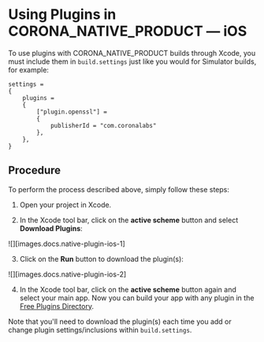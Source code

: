 # Using Plugins in CORONA_NATIVE_PRODUCT&nbsp;&mdash; iOS

To use plugins with CORONA_NATIVE_PRODUCT builds through Xcode, you must include them in `build.settings` just like you would for Simulator builds, for example:

``````{ brush="lua" gutter="false" first-line="1" highlight="[5,6,7,8]" }
settings =
{
	plugins =
	{
		["plugin.openssl"] =
		{
			publisherId = "com.coronalabs"
		},
	}, 
}
``````


## Procedure

To perform the process described above, simply follow these steps:

1. Open your project in Xcode.

2. In the Xcode tool bar, click on the __active&nbsp;scheme__ button and select __Download&nbsp;Plugins__:

<div class="code-indent">
<div style="max-width: 375px;">

![][images.docs.native-plugin-ios-1]

</div>
</div>

3. Click on the __Run__ button to download the plugin(s):

<div class="code-indent">
<div style="max-width: 425px;">

![][images.docs.native-plugin-ios-2]

</div>
</div>

4. In the Xcode tool bar, click on the __active&nbsp;scheme__ button again and select your main app. Now you can build your app with any plugin in the [Free Plugins Directory](PLUGINS_DIR).

<div class="docs-tip-outer docs-tip-color-alert">
<div class="docs-tip-inner-left">
<div class="fa fa-exclamation-circle" style="font-size: 35px;"></div>
</div>
<div class="docs-tip-inner-right">

Note that you'll need to download the plugin(s) each time you add or change plugin settings/inclusions within `build.settings`.

</div>
</div>
